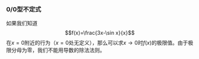 ### 0/0型不定式
如果我们知道
$$f(x)=\frac{3x-\sin x}{x}$$
在$x=0$附近的行为（$x=0$处无定义），那么可以求$x\to 0$时$f(x)$的极限值。由于极限分母为零，我们不能用导数的除法法则。
